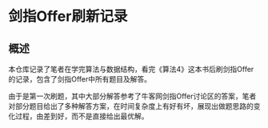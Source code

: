 # 剑指Offer刷新记录

## 概述

本仓库记录了笔者在学完算法与数据结构，看完《算法4》这本书后刷剑指Offer的记录，包含了剑指Offer中所有题目及解答。

由于是第一次刷题，其中大部分解答参考了牛客网剑指Offer讨论区的答案，笔者对部分题目给出了多种解答方案，在时间复杂度上有好有坏，展现出做题思路的变化过程，由差到好，而不是直接给出最优解。